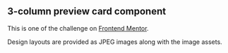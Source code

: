 ## 3-column preview card component

This is one of the challenge on [Frontend Mentor](https://www.frontendmentor.io/challenges/3column-preview-card-component-pH92eAR2-).

Design layouts are provided as JPEG images along with the image assets.
